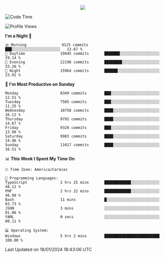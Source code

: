 <p align="center">
  <a href="http://www.github.com/thevacs">
    <img src="https://github-readme-streak-stats.herokuapp.com/?user=thevacs&stroke=ffffff&background=1c1917&ring=0891b2&fire=0891b2&currStreakNum=ffffff&currStreakLabel=0891b2&sideNums=ffffff&sideLabels=ffffff&dates=ffffff&hide_border=true" />
  </a>
</p>

<!--START_SECTION:waka-->
![Code Time](http://img.shields.io/badge/Code%20Time-1%2C943%20hrs%2050%20mins-blue)

![Profile Views](http://img.shields.io/badge/Profile%20Views-0-blue)

**I'm a Night 🦉** 

```text
🌞 Morning                9125 commits        ███░░░░░░░░░░░░░░░░░░░░░░   13.67 % 
🌆 Daytime                19445 commits       ███████░░░░░░░░░░░░░░░░░░   29.14 % 
🌃 Evening                22198 commits       ████████░░░░░░░░░░░░░░░░░   33.26 % 
🌙 Night                  15964 commits       ██████░░░░░░░░░░░░░░░░░░░   23.92 % 
```
📅 **I'm Most Productive on Sunday** 

```text
Monday                   8349 commits        ███░░░░░░░░░░░░░░░░░░░░░░   12.51 % 
Tuesday                  7505 commits        ███░░░░░░░░░░░░░░░░░░░░░░   11.25 % 
Wednesday                10758 commits       ████░░░░░░░░░░░░░░░░░░░░░   16.12 % 
Thursday                 9792 commits        ████░░░░░░░░░░░░░░░░░░░░░   14.67 % 
Friday                   9328 commits        ███░░░░░░░░░░░░░░░░░░░░░░   13.98 % 
Saturday                 9983 commits        ████░░░░░░░░░░░░░░░░░░░░░   14.96 % 
Sunday                   11017 commits       ████░░░░░░░░░░░░░░░░░░░░░   16.51 % 
```


📊 **This Week I Spent My Time On** 

```text
🕑︎ Time Zone: America/Caracas

💬 Programming Languages: 
TypeScript               2 hrs 25 mins       ████████████░░░░░░░░░░░░░   48.12 % 
PHP                      2 hrs 22 mins       ████████████░░░░░░░░░░░░░   46.98 % 
Bash                     11 mins             █░░░░░░░░░░░░░░░░░░░░░░░░   03.73 % 
JSON                     3 mins              ░░░░░░░░░░░░░░░░░░░░░░░░░   01.06 % 
YAML                     0 secs              ░░░░░░░░░░░░░░░░░░░░░░░░░   00.11 % 

💻 Operating System: 
Windows                  5 hrs 2 mins        █████████████████████████   100.00 % 
```


 Last Updated on 18/01/2024 18:43:06 UTC
<!--END_SECTION:waka-->
